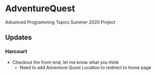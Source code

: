 # AdventureQuest

Advanced Programming Topics Summer 2020 Project

## Updates

### Harcourt

- Checkout the front-end, let me know what you think
  - Need to add Adventure Quest Location to redirect to home page
